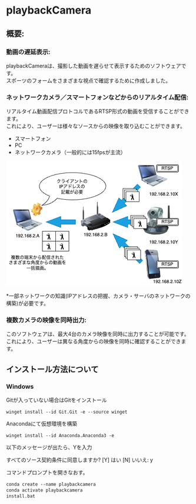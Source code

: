 ﻿# playbackCamera
## 概要:
### 動画の遅延表示: 
playbackCameraは、撮影した動画を遅らせて表示するためのソフトウェアです。  
スポーツのフォームをさまざまな視点で確認するために作成しました。

### ネットワークカメラ／スマートフォンなどからのリアルタイム配信:
リアルタイム動画配信プロトコルであるRTSP形式の動画を受信することができます。  
これにより、ユーザーは様々なソースからの映像を取り込むことができます。  
- スマートフォン
- PC
- ネットワークカメラ（一般的には15fpsが主流）

![イメージ図](infomation.drawio.png)

*一部ネットワークの知識(IPアドレスの把握、カメラ・サーバのネットワークの構築)が必要です。  

### 複数カメラの映像を同時出力:
このソフトウェアは、最大4台のカメラ映像を同時に出力することが可能です。  
これにより、ユーザーは異なる角度からの映像を同時に確認することができます。

## インストール方法について
### Windows
Gitが入っていない場合はGitをインストール
```
winget install --id Git.Git -e --source winget
```
Anacondaにて仮想環境を構築
```
winget install --id Anaconda.Anaconda3 -e
```
以下のメッセージが出たら、Yを入力

すべてのソース契約条件に同意しますか?
[Y] はい  [N] いいえ: y

コマンドプロンプトを開きなおす。
```
conda create --name playbackcamera
conda activate playbackcamera
install.bat
```

